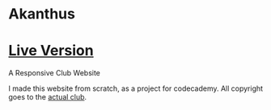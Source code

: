 # Akanthus

# <a href="#" target="_blank">Live Version</a>

A Responsive Club Website

I made this website from scratch, as a project for codecademy. All copyright goes to the <a href="www.akanthus.gr" target="_blank">actual club</a>.
